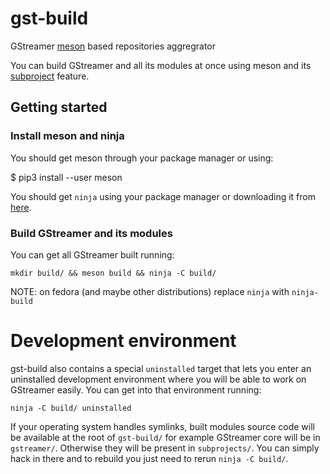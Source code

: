 # gst-build

GStreamer [meson](http://mesonbuild.com/) based repositories aggregrator

You can build GStreamer and all its modules at once using
meson and its [subproject](https://github.com/mesonbuild/meson/wiki/Subprojects) feature.

## Getting started

### Install meson and ninja

You should get meson through your package manager or using:

  $ pip3 install --user meson

You should get `ninja` using your package manager or downloading it from
[here](https://github.com/ninja-build/ninja/releases).

### Build GStreamer and its modules

You can get all GStreamer built running:

```
mkdir build/ && meson build && ninja -C build/
```

NOTE: on fedora (and maybe other distributions) replace `ninja` with `ninja-build`

# Development environment

gst-build also contains a special `uninstalled` target that lets you enter an
uninstalled development environment where you will be able to work on GStreamer easily.
You can get into that environment running:

```
ninja -C build/ uninstalled
```

If your operating system handles symlinks, built modules source code will be available
at the root of `gst-build/` for example GStreamer core will be in `gstreamer/`. Otherwise
they will be present in `subprojects/`. You can simply hack in there and to rebuild you
just need to rerun `ninja -C build/`.
